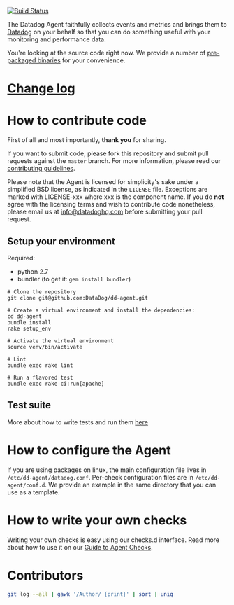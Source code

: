 [![Build Status](https://travis-ci.org/StackVista/sts-agent.svg?branch=master)](https://travis-ci.org/StackVista/sts-agent)

The Datadog Agent faithfully collects events and metrics and brings
them to [Datadog](https://app.datadoghq.com) on your behalf so that
you can do something useful with your monitoring and performance data.

You're looking at the source code right now. We provide a number of
[pre-packaged binaries](https://app.datadoghq.com/account/settings#agent) for your convenience.

# [Change log](https://github.com/DataDog/dd-agent/blob/master/CHANGELOG.md)

# How to contribute code

First of all and most importantly, **thank you** for sharing.

If you want to submit code, please fork this repository and submit pull requests against the `master` branch.
For more information, please read our [contributing guidelines](CONTRIBUTING.md).

Please note that the Agent is licensed for simplicity's sake
under a simplified BSD license, as indicated in the `LICENSE` file.
Exceptions are marked with LICENSE-xxx where xxx is the component name.
If you do **not** agree with the licensing terms and wish to contribute code nonetheless,
please email us at <info@datadoghq.com> before submitting your
pull request.

## Setup your environment

Required:
- python 2.7
- bundler (to get it: `gem install bundler`)

```
# Clone the repository
git clone git@github.com:DataDog/dd-agent.git

# Create a virtual environment and install the dependencies:
cd dd-agent
bundle install
rake setup_env

# Activate the virtual environment
source venv/bin/activate

# Lint
bundle exec rake lint

# Run a flavored test
bundle exec rake ci:run[apache]
```

## Test suite

More about how to write tests and run them [here](tests/README.md)

# How to configure the Agent

If you are using packages on linux, the main configuration file lives
in `/etc/dd-agent/datadog.conf`. Per-check configuration files are in
`/etc/dd-agent/conf.d`. We provide an example in the same directory
that you can use as a template.

# How to write your own checks

Writing your own checks is easy using our checks.d interface. Read more about
how to use it on our [Guide to Agent Checks](http://docs.datadoghq.com/guides/agent_checks/).

# Contributors

```bash
git log --all | gawk '/Author/ {print}' | sort | uniq
```
